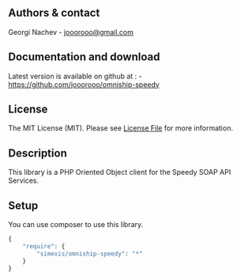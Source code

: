     
## Authors & contact


Georgi Nachev
    - jooorooo@gmail.com

    
## Documentation and download


Latest version is available on github at :
    - https://github.com/jooorooo/omniship-speedy


## License

The MIT License (MIT). Please see [License File](LICENSE.md) for more information.


## Description


This library is a PHP Oriented Object client for the Speedy SOAP API Services.


## Setup 

You can use composer to use this library.

```php
{
    "require": {
		"simexis/omniship-speedy": "*"
    }
}
```

